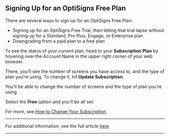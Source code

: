 ## Signing Up for an OptiSigns Free Plan

There are several ways to sign up for an OptiSigns Free Plan:

  * Signing up for an OptiSigns Free Trial, then letting that trial lapse without signing up for a Standard, Pro Plus, Engage, or Enterprise plan
  * Downgrading from a paid plan to a free plan



To see the status of your current plan, head to your **Subscription Plan** by hovering over the Account Name in the upper right corner of your web browser.



There, you'll see the number of screens you have access to, and the type of plan you're using. To change it, hit **Update Subscription**.



You'll be able to change the number of screens and the type of plan you're using.





Select the **Free** option and you'll be all set.

For more, see [How to Change Your Subscription](https://support.optisigns.com/hc/en-us/articles/1500000493782-Billing-How-do-I-change-my-subscription-plan).

* * *

For additional information, see the full article [here](https://support.optisigns.com/hc/en-us/articles/33940834613139)

---
